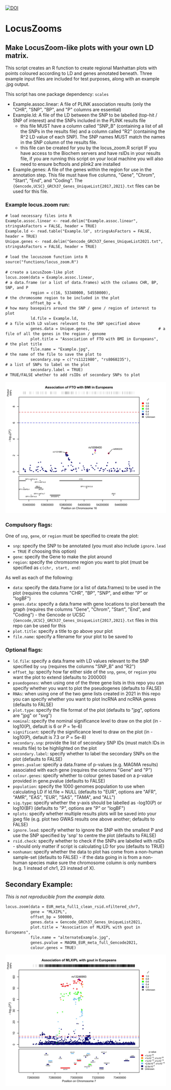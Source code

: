 [![DOI](https://zenodo.org/badge/DOI/10.5281/zenodo.5154379.svg)](https://doi.org/10.5281/zenodo.5154379)

# LocusZooms
## Make LocusZoom-like plots with your own LD matrix.

This script creates an R function to create regional Manhattan plots with points coloured according to LD and genes annotated beneath. Three example input files are included for test purposes, along with an example .jpg output.

This script has one package dependency: `scales`

  - Example.assoc.linear: A file of PLINK association results (only the "CHR", "SNP", "BP", and "P" columns are essential)
  - Example.ld: A file of the LD between the SNP to be labelled (top-hit / SNP of interest) and the SNPs included in the PLINK results file
    - this file MUST have a column called "SNP_B" (containing a list of all the SNPs in the results file) and a column called "R2" (containing the R^2 LD value of each SNP). The SNP names MUST match the names in the SNP column of the results file.
    - this file can be created for you by the locus_zoom.R script IF you have access to the Biochem servers and have rsIDs in your results file, if you are running this script on your local machine you will also need to ensure bcftools and plink2 are installed
  - Example.genes: A file of the genes within the region for use in the annotation step. This file must have five columns, "Gene", "Chrom", "Start", "End", and "Coding". The `{Gencode,UCSC}_GRCh37_Genes_UniqueList{2017,2021}.txt` files can be used for this file.

### Example locus.zoom run:

```
# load necessary files into R
Example.assoc.linear <- read.delim("Example.assoc.linear", stringsAsFactors = FALSE, header = TRUE)
Example.ld <- read.table("Example.ld", stringsAsFactors = FALSE, header = TRUE)
Unique.genes <- read.delim("Gencode_GRCh37_Genes_UniqueList2021.txt", stringsAsFactors = FALSE, header = TRUE)

# load the locuszoom function into R
source("functions/locus_zoom.R")

# create a LocusZoom-like plot
locus.zoom(data = Example.assoc.linear,                                    # a data.frame (or a list of data.frames) with the columns CHR, BP, SNP, and P
           region = c(16, 53340000, 54550000),                             # the chromosome region to be included in the plot
           offset_bp = 0,                                                  # how many basepairs around the SNP / gene / region of interest to plot
           ld.file = Example.ld,                                           # a file with LD values relevant to the SNP specified above
           genes.data = Unique.genes,			                   # a file of all the genes in the region / genome
           plot.title = "Association of FTO with BMI in Europeans",        # the plot title
           file.name = "Example.jpg",                                      # the name of the file to save the plot to
           secondary.snp = c("rs1121980", "rs8060235"),                    # a list of SNPs to label on the plot
           secondary.label = TRUE)                                         # TRUE/FALSE whether to add rsIDs of secondary SNPs to plot
```

![](Example.jpg)

### Compulsory flags:

One of `snp`, `gene`, or `region` must be specified to create the plot:

 - `snp`: specify the SNP to be annotated (you must also include `ignore.lead = TRUE` if choosing this option)
 - `gene`: specify the Gene to make the plot around
 - `region`: specify the chromsome region you want to plot (must be specified as `c(chr, start, end)`

As well as each of the following:

 - `data`: specify the data.frame (or a list of data.frames) to be used in the plot (requires the columns "CHR", "BP", "SNP", and either "P" or "logBF")
 - `genes.data`: specify a data.frame with gene locations to plot beneath the graph (requires the columns "Gene", "Chrom", "Start", "End", and "Coding") - the Gencode or UCSC `{Gencode,UCSC}_GRCh37_Genes_UniqueList{2017,2021}.txt` files in this repo can be used for this
 - `plot.title`: specify a title to go above your plot
 - `file.name`: specify a filename for your plot to be saved to

### Optional flags:

 - `ld.file`: specify a data.frame with LD values relevant to the SNP specified by `snp` (requires the columns "SNP_B" and "R2") 
 - `offset_bp`: specify how far either side of the `snp`, `gene`, or `region` you want the plot to extend (defaults to 200000)
 - `psuedogenes`: when using one of the three gene lists in this repo you can specify whether you want to plot the pseudogenes (defaults to FALSE)
 - `RNAs`: when using one of the two gene lists created in 2021 in this repo you can specify whether you want to plot lncRNA and ncRNA genes (defaults to FALSE)
 - `plot.type`: specify the file format of the plot (defaults to "jpg", options are "jpg" or "svg")
 - `nominal`: specify the nominal significance level to draw on the plot (in -log10(_P_), default is 6 or _P_ = 1e-6)
 - `significant`: specify the significance level to draw on the plot (in -log10(_P_), default is 7.3 or _P_ = 5e-8) 
 - `secondary.snp`: provide the list of secondary SNP IDs (must match IDs in results file) to be highlighted on the plot
 - `secondary.label`: specify whether to label the secondary SNPs on the plot (defaults to FALSE)
 - `genes.pvalue`: specify a data.frame of p-values (e.g. MAGMA results) associated with each gene (requires the columns "Gene" and "P") 
 - `colour.genes`: specify whether to colour genes based on a p-value provided in gene.pvalue (defaults to FALSE)
 - `population`: specify the 1000 genomes population to use when calculating LD if ld.file = NULL (defaults to "EUR", options are "AFR", "AMR", "EAS", "EUR", "SAS", "TAMA", and "ALL")
 - `sig.type`: specify whether the y-axis should be labelled as -log10(_P_) or log10(BF) (defaults to "P", options are "P" or "logBF")
 - `nplots`: specify whether multiple results plots will be saved into your jpeg file (e.g. plot two GWAS results one above another; defaults to FALSE)
 - `ignore.lead`: specify whether to ignore the SNP with the smallest P and use the SNP specified by 'snp' to centre the plot (defaults to FALSE)
 - `rsid.check`: specify whether to check if the SNPs are labelled with rsIDs - should only matter if script is calculating LD for you (defaults to TRUE)
 - `nonhuman`: specify whether the data to plot has come from a non-human sample-set (defaults to FALSE) - if the data going in is from a non-human species make sure the chromosome column is only numbers (e.g. 1 instead of chr1, 23 instead of X). 

## Secondary Example:

_This is not reproducible from the example data._

```
locus.zoom(data = EUR_meta_full1_clean_rsid.nfiltered_chr7,
           gene = "MLXIPL",
           offset_bp = 500000,
           genes.data = Gencode_GRCh37_Genes_UniqueList2021,
           plot.title = "Association of MLXIPL with gout in Europeans",
           file.name = "alternateExample.jpg",
           genes.pvalue = MAGMA_EUR_meta_full_Gencode2021,
           colour.genes = TRUE)
```

![](alternateExample.jpg)

